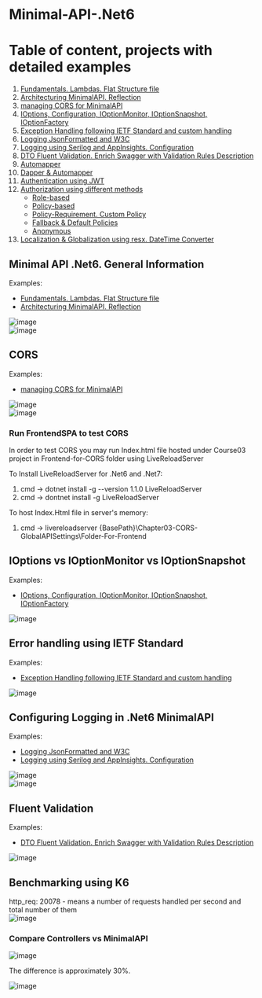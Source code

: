 # Minimal-API-.Net6
# Table of content, projects with detailed examples
1. [Fundamentals. Lambdas. Flat Structure file](https://github.com/Glareone/Minimal-API-.Net6/blob/main/Chapters/MinimalAPI/Chapter01/Program.cs)  
2. [Architecturing MinimalAPI. Reflection](https://github.com/Glareone/Minimal-API-.Net6/blob/main/Chapters/MinimalAPI/Chapter02/Chapter02-Architecturing-minimal-api/PeopleHelper.cs)  
3. [managing CORS for MinimalAPI](https://github.com/Glareone/Minimal-API-.Net6/blob/main/Chapters/MinimalAPI/Chapter03-CORS-GlobalAPISettings/Program.cs)  
4. [IOptions, Configuration, IOptionMonitor, IOptionSnapshot, IOptionFactory](https://github.com/Glareone/Minimal-API-.Net6/tree/main/Chapters/MinimalAPI/Chapter03-CORS-GlobalAPISettings/Options)  
5. [Exception Handling following IETF Standard and custom handling](https://github.com/Glareone/Minimal-API-.Net6/tree/main/Chapters/MinimalAPI/Chapter04-ExceptionHandling)
6. [Logging JsonFormatted and W3C](https://github.com/Glareone/Minimal-API-.Net6/blob/main/Chapters/MinimalAPI/Chapter05-Logging/Program.cs)  
7. [Logging using Serilog and AppInsights. Configuration](https://github.com/Glareone/Minimal-API-.Net6/blob/main/Chapters/MinimalAPI/Chapter05-Logging-Serilog/appsettings.json)
8. [DTO Fluent Validation. Enrich Swagger with Validation Rules Description](https://github.com/Glareone/Minimal-API-.Net6/tree/main/Chapters/MinimalAPI/Chapter06-Model-FluentValidation)
9. [Automapper](https://github.com/Glareone/Minimal-API-.Net6/tree/main/Chapters/MinimalAPI/Chapter07-Mapping-AutoMapper)  
10. [Dapper & Automapper](https://github.com/Glareone/Minimal-API-.Net6/tree/main/Chapters/MinimalAPI/Chapter08-Dapper)
11. [Authentication using JWT](https://github.com/Glareone/Minimal-API-.Net6/tree/main/Chapters/MinimalAPI/Chapter09-Authentication)
12. [Authorization using different methods](https://github.com/Glareone/Minimal-API-.Net6/tree/main/Chapters/MinimalAPI/Chapter09-Authentication-AuthorizationClaims)
    - [Role-based](https://github.com/Glareone/Minimal-API-.Net6/blob/main/Chapters/MinimalAPI/Chapter09-Authentication-AuthorizationClaims/MapHelper/RoleBasedAdminEndpointHelper.cs)
    - [Policy-based](https://github.com/Glareone/Minimal-API-.Net6/blob/main/Chapters/MinimalAPI/Chapter09-Authentication-AuthorizationClaims/MapHelper/PolicyBasedEndpointHelper.cs)
    - [Policy-Requirement. Custom Policy](https://github.com/Glareone/Minimal-API-.Net6/blob/main/Chapters/MinimalAPI/Chapter09-Authentication-AuthorizationClaims/MapHelper/PolicyRequirementProtectedEndpointHelper.cs)
    - [Fallback & Default Policies](https://github.com/Glareone/Minimal-API-.Net6/blob/main/Chapters/MinimalAPI/Chapter09-Authentication-AuthorizationClaims/Program.cs#L66)
    - [Anonymous](https://github.com/Glareone/Minimal-API-.Net6/blob/main/Chapters/MinimalAPI/Chapter09-Authentication-AuthorizationClaims/MapHelper/AnonymousEndpoints.cs)  
13. [Localization & Globalization using resx. DateTime Converter](https://github.com/Glareone/Minimal-API-.Net6/tree/main/Chapters/MinimalAPI/Chapter10-localization)  

## Minimal API .Net6. General Information
Examples: 
  - [Fundamentals. Lambdas. Flat Structure file](https://github.com/Glareone/Minimal-API-.Net6/blob/main/Chapters/MinimalAPI/Chapter01/Program.cs)  
  - [Architecturing MinimalAPI. Reflection](https://github.com/Glareone/Minimal-API-.Net6/blob/main/Chapters/MinimalAPI/Chapter02/Chapter02-Architecturing-minimal-api/PeopleHelper.cs)    

![image](https://user-images.githubusercontent.com/4239376/196035107-49334f65-f835-4a60-af10-e27af4548b96.png)  
![image](https://github.com/Glareone/Minimal-API-.Net6/assets/4239376/f0391bed-e78d-4d20-9212-85e386abfdb3)  

## CORS
Examples:
  - [managing CORS for MinimalAPI](https://github.com/Glareone/Minimal-API-.Net6/blob/main/Chapters/MinimalAPI/Chapter03-CORS-GlobalAPISettings/Program.cs)

![image](https://github.com/Glareone/Minimal-API-.Net6/assets/4239376/f916de7f-61a6-45db-a09f-a75f4bd06768)  
![image](https://github.com/Glareone/Minimal-API-.Net6/assets/4239376/37dc9ea4-d702-4f9c-a745-4c4e6938024e)
### Run FrontendSPA to test CORS
In order to test CORS you may run Index.html file hosted under Course03 project in Frontend-for-CORS folder using LiveReloadServer

To Install LiveReloadServer for .Net6 and .Net7: 
1. cmd -> dotnet install -g --version 1.1.0 LiveReloadServer
2. cmd -> dontnet install -g LiveReloadServer

To host Index.Html file in server's memory:
1. cmd -> livereloadserver {BasePath}\Chapter03-CORS-GlobalAPISettings\Folder-For-Frontend


## IOptions vs IOptionMonitor vs IOptionSnapshot
Examples:
  - [IOptions, Configuration, IOptionMonitor, IOptionSnapshot, IOptionFactory](https://github.com/Glareone/Minimal-API-.Net6/tree/main/Chapters/MinimalAPI/Chapter03-CORS-GlobalAPISettings/Options)

![image](https://github.com/Glareone/Minimal-API-.Net6/assets/4239376/06ab9e0b-4bac-4712-bf90-78eb0c6b9890)

## Error handling using IETF Standard
Examples:
  - [Exception Handling following IETF Standard and custom handling](https://github.com/Glareone/Minimal-API-.Net6/tree/main/Chapters/MinimalAPI/Chapter04-ExceptionHandling)

![image](https://github.com/Glareone/Minimal-API-.Net6/assets/4239376/594e95f7-32ac-4be4-a09b-4840a29022f7)

## Configuring Logging in .Net6 MinimalAPI
Examples:
  - [Logging JsonFormatted and W3C](https://github.com/Glareone/Minimal-API-.Net6/blob/main/Chapters/MinimalAPI/Chapter05-Logging/Program.cs)  
  - [Logging using Serilog and AppInsights. Configuration](https://github.com/Glareone/Minimal-API-.Net6/blob/main/Chapters/MinimalAPI/Chapter05-Logging-Serilog/appsettings.json)

![image](https://github.com/Glareone/Minimal-API-.Net6/assets/4239376/d7408bbf-d584-4f7b-84bb-ff44d2ea0d0c)  
![image](https://github.com/Glareone/Minimal-API-.Net6/assets/4239376/1fb6498e-cab9-406b-bcfa-256a93a5662b)  

## Fluent Validation
Examples:
  - [DTO Fluent Validation. Enrich Swagger with Validation Rules Description](https://github.com/Glareone/Minimal-API-.Net6/tree/main/Chapters/MinimalAPI/Chapter06-Model-FluentValidation)  

![image](https://github.com/Glareone/Minimal-API-.Net6/assets/4239376/43290abf-a299-4ab8-a0ed-f0a4e94cdc8f)

## Benchmarking using K6
http_req: 20078 - means a number of requests handled per second and total number of them  
![image](https://github.com/Glareone/Minimal-API-.Net6/assets/4239376/bd08bb64-3aa3-4e52-995f-256f30e17c27)    

### Compare Controllers vs MinimalAPI
![image](https://github.com/Glareone/Minimal-API-.Net6/assets/4239376/f5bb6c27-50e1-4a28-ba3d-87cdcccbd689)  
  
The difference is approximately 30%.  

![image](https://github.com/Glareone/Minimal-API-.Net6/assets/4239376/8bf55092-e83c-4b0d-a0c0-600ece565836)





